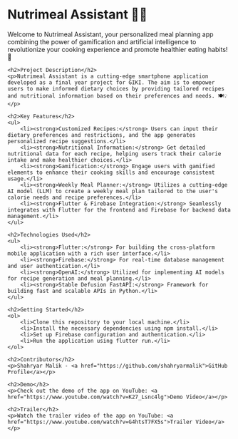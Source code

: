 <!DOCTYPE html>
<html lang="en">
<head>
    <meta charset="UTF-8">
    <meta name="viewport" content="width=device-width, initial-scale=1.0">
    <title>Nutrimeal Assistant</title>
</head>
<body>
    <h1>Nutrimeal Assistant 🥗📱</h1>
    <p>Welcome to Nutrimeal Assistant, your personalized meal planning app combining the power of gamification and artificial intelligence to revolutionize your cooking experience and promote healthier eating habits! 🌟</p>

    <h2>Project Description</h2>
    <p>Nutrimeal Assistant is a cutting-edge smartphone application developed as a final year project for GIKI. The aim is to empower users to make informed dietary choices by providing tailored recipes and nutritional information based on their preferences and needs. 🍽️💡</p>

    <h2>Key Features</h2>
    <ul>
        <li><strong>Customized Recipes:</strong> Users can input their dietary preferences and restrictions, and the app generates personalized recipe suggestions.</li>
        <li><strong>Nutritional Information:</strong> Get detailed nutritional data for each recipe, helping users track their calorie intake and make healthier choices.</li>
        <li><strong>Gamification:</strong> Engage users with gamified elements to enhance their cooking skills and encourage consistent usage.</li>
        <li><strong>Weekly Meal Planner:</strong> Utilizes a cutting-edge AI model (LLM) to create a weekly meal plan tailored to the user's calorie needs and recipe preferences.</li>
        <li><strong>Flutter & Firebase Integration:</strong> Seamlessly integrates with Flutter for the frontend and Firebase for backend data management.</li>
    </ul>

    <h2>Technologies Used</h2>
    <ul>
        <li><strong>Flutter:</strong> For building the cross-platform mobile application with a rich user interface.</li>
        <li><strong>Firebase:</strong> For real-time database management and user authentication.</li>
        <li><strong>OpenAI:</strong> Utilized for implementing AI models for recipe generation and meal planning.</li>
        <li><strong>Stable Defusion FastAPI:</strong> Framework for building fast and scalable APIs in Python.</li>
    </ul>

    <h2>Getting Started</h2>
    <ol>
        <li>Clone this repository to your local machine.</li>
        <li>Install the necessary dependencies using npm install.</li>
        <li>Set up Firebase configuration and authentication.</li>
        <li>Run the application using flutter run.</li>
    </ol>

    <h2>Contributors</h2>
    <p>Shahryar Malik - <a href="https://github.com/shahryarmalik">GitHub Profile</a></p>

    <h2>Demo</h2>
    <p>Check out the demo of the app on YouTube: <a href="https://www.youtube.com/watch?v=K27_Lsnc4lg">Demo Video</a></p>

    <h2>Trailer</h2>
    <p>Watch the trailer video of the app on YouTube: <a href="https://www.youtube.com/watch?v=G4htsT7FX5s">Trailer Video</a></p>
</body>
</html>
